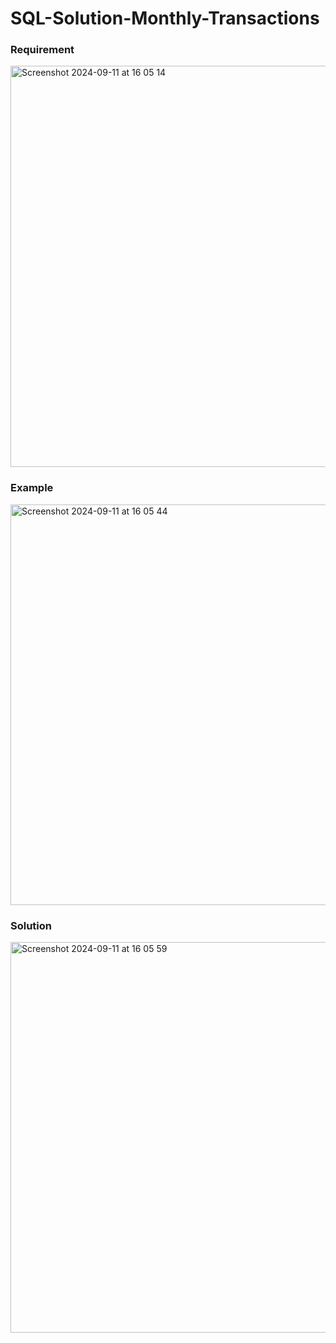 # SQL-Solution-Monthly-Transactions

### Requirement

<img width="642" alt="Screenshot 2024-09-11 at 16 05 14" src="https://github.com/user-attachments/assets/8c0ca524-7819-4170-9ca9-4d09b603d596">

### Example
<img width="641" alt="Screenshot 2024-09-11 at 16 05 44" src="https://github.com/user-attachments/assets/c877a26e-32ab-4918-b15c-06e3e662ad0c">

### Solution

<img width="625" alt="Screenshot 2024-09-11 at 16 05 59" src="https://github.com/user-attachments/assets/2fde710d-c923-4abe-bc34-9e75939970a1">
